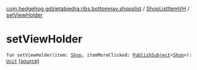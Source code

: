 [com.hedgehog.gdzietabiedra.ribs.bottomnav.shopslist](../index.md) / [ShopListItemVH](index.md) / [setViewHolder](./set-view-holder.md)

# setViewHolder

`fun setViewHolder(item: `[`Shop`](../../com.github.asvid.biedra.domain/-shop/index.md)`, itemMoreClicked: `[`PublishSubject`](http://reactivex.io/RxJava/javadoc/io/reactivex/subjects/PublishSubject.html)`<`[`Shop`](../../com.github.asvid.biedra.domain/-shop/index.md)`>): `[`Unit`](https://kotlinlang.org/api/latest/jvm/stdlib/kotlin/-unit/index.html) [(source)](https://github.com/asvid/GdzieTaBiedra/tree/master/app/src/main/java/com/hedgehog/gdzietabiedra/ribs/bottomnav/shopslist/ShopListAdapter.kt#L65)